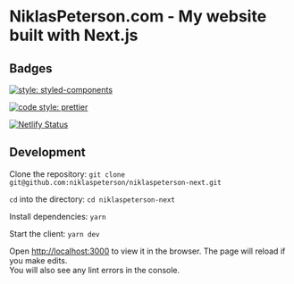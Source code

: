 # NiklasPeterson.com - My website built with Next.js

## Badges

[![style: styled-components](https://img.shields.io/badge/style-%F0%9F%92%85%20styled--components-orange.svg?colorB=daa357&colorA=555555)](https://github.com/styled-components/styled-components)

[![code style: prettier](https://img.shields.io/badge/code_style-prettier-ff69b4.svg)](https://github.com/prettier/prettier)

[![Netlify Status](https://api.netlify.com/api/v1/badges/a99a8993-3c88-4f89-a0ff-8ccae3ea01f9/deploy-status)](https://app.netlify.com/sites/niklaspeterson-next/deploys)

## Development

Clone the repository:
`git clone git@github.com:niklaspeterson/niklaspeterson-next.git`

`cd` into the directory:
`cd niklaspeterson-next`

Install dependencies:
`yarn`

Start the client:
`yarn dev`

Open [http://localhost:3000](http://localhost:3000) to view it in the browser.
The page will reload if you make edits.\
You will also see any lint errors in the console.

